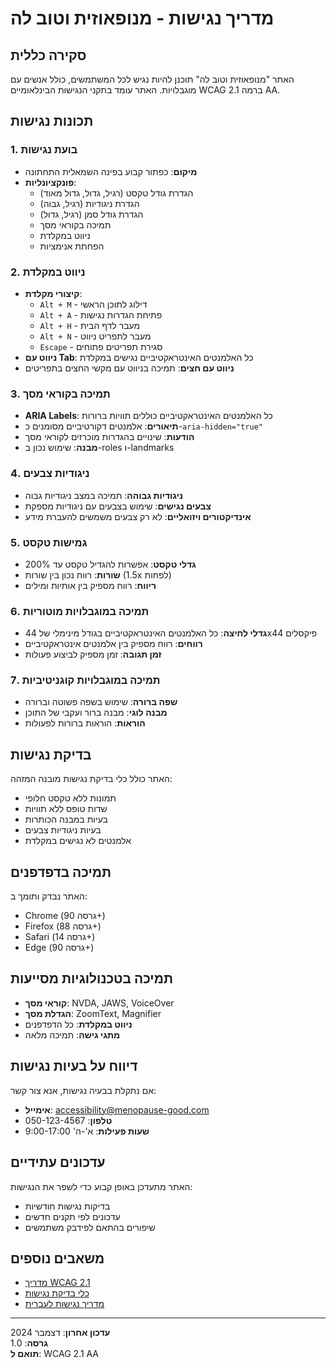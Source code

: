 # מדריך נגישות - מנופאוזית וטוב לה

## סקירה כללית

האתר "מנופאוזית וטוב לה" תוכנן להיות נגיש לכל המשתמשים, כולל אנשים עם מוגבלויות. האתר עומד בתקני הנגישות הבינלאומיים WCAG 2.1 ברמה AA.

## תכונות נגישות

### 1. בועת נגישות
- **מיקום**: כפתור קבוע בפינה השמאלית התחתונה
- **פונקציונליות**: 
  - הגדרת גודל טקסט (רגיל, גדול, גדול מאוד)
  - הגדרת ניגודיות (רגיל, גבוה)
  - הגדרת גודל סמן (רגיל, גדול)
  - תמיכה בקוראי מסך
  - ניווט במקלדת
  - הפחתת אנימציות

### 2. ניווט במקלדת
- **קיצורי מקלדת**:
  - `Alt + M` - דילוג לתוכן הראשי
  - `Alt + A` - פתיחת הגדרות נגישות
  - `Alt + H` - מעבר לדף הבית
  - `Alt + N` - מעבר לתפריט ניווט
  - `Escape` - סגירת תפריטים פתוחים
- **ניווט עם Tab**: כל האלמנטים האינטראקטיביים נגישים במקלדת
- **ניווט עם חצים**: תמיכה בניווט עם מקשי החצים בתפריטים

### 3. תמיכה בקוראי מסך
- **ARIA Labels**: כל האלמנטים האינטראקטיביים כוללים תוויות ברורות
- **תיאורים**: אלמנטים דקורטיביים מסומנים כ-`aria-hidden="true"`
- **הודעות**: שינויים בהגדרות מוכרזים לקוראי מסך
- **מבנה**: שימוש נכון ב-roles ו-landmarks

### 4. ניגודיות צבעים
- **ניגודיות גבוהה**: תמיכה במצב ניגודיות גבוה
- **צבעים נגישים**: שימוש בצבעים עם ניגודיות מספקת
- **אינדיקטורים ויזואליים**: לא רק צבעים משמשים להעברת מידע

### 5. גמישות טקסט
- **גדלי טקסט**: אפשרות להגדיל טקסט עד 200%
- **שורות**: רווח נכון בין שורות (1.5x לפחות)
- **ריווח**: רווח מספיק בין אותיות ומילים

### 6. תמיכה במוגבלויות מוטוריות
- **גדלי לחיצה**: כל האלמנטים האינטראקטיביים בגודל מינימלי של 44x44 פיקסלים
- **רווחים**: רווח מספיק בין אלמנטים אינטראקטיביים
- **זמן תגובה**: זמן מספיק לביצוע פעולות

### 7. תמיכה במוגבלויות קוגניטיביות
- **שפה ברורה**: שימוש בשפה פשוטה וברורה
- **מבנה לוגי**: מבנה ברור ועקבי של התוכן
- **הוראות**: הוראות ברורות לפעולות

## בדיקת נגישות

האתר כולל כלי בדיקת נגישות מובנה המזהה:
- תמונות ללא טקסט חלופי
- שדות טופס ללא תוויות
- בעיות במבנה הכותרות
- בעיות ניגודיות צבעים
- אלמנטים לא נגישים במקלדת

## תמיכה בדפדפנים

האתר נבדק ותומך ב:
- Chrome (גרסה 90+)
- Firefox (גרסה 88+)
- Safari (גרסה 14+)
- Edge (גרסה 90+)

## תמיכה בטכנולוגיות מסייעות

- **קוראי מסך**: NVDA, JAWS, VoiceOver
- **הגדלת מסך**: ZoomText, Magnifier
- **ניווט במקלדת**: כל הדפדפנים
- **מתגי גישה**: תמיכה מלאה

## דיווח על בעיות נגישות

אם נתקלת בבעיה נגישות, אנא צור קשר:
- **אימייל**: accessibility@menopause-good.com
- **טלפון**: 050-123-4567
- **שעות פעילות**: א'-ה' 9:00-17:00

## עדכונים עתידיים

האתר מתעדכן באופן קבוע כדי לשפר את הנגישות:
- בדיקות נגישות חודשיות
- עדכונים לפי תקנים חדשים
- שיפורים בהתאם לפידבק משתמשים

## משאבים נוספים

- [מדריך WCAG 2.1](https://www.w3.org/WAI/WCAG21/quickref/)
- [כלי בדיקת נגישות](https://www.w3.org/WAI/ER/tools/)
- [מדריך נגישות לעברית](https://www.gov.il/he/departments/guides/accessibility_guide)

---

**עדכון אחרון**: דצמבר 2024  
**גרסה**: 1.0  
**תואם ל**: WCAG 2.1 AA
